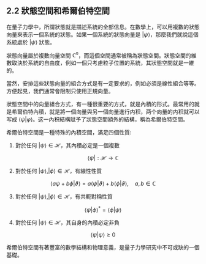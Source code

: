 ## 2.2 狀態空間和希爾伯特空間

在量子力學中，所謂狀態就是描述系統的全部信息。在數學上，可以用複數的狀態向量來表示一個系統的狀態。如果一個系統的狀態向量是 $|\psi\rangle$，那麼我們就說這個系統處於 $|\psi\rangle$ 狀態。

狀態向量屬於複數向量空間 ${\mathbb C}^n$，而這個空間通常被稱為狀態空間。狀態空間的維數取決於系統的自由度，例如一個只考慮粒子位置的系統，其狀態空間就是一維的。

當然，安排這些狀態向量的組合方式是有一定要求的，例如必須是線性組合等等。方便起見，我們通常會限制只使用正規向量。

狀態空間中的向量組合方式，有一種很重要的方式，就是內積的形式。最常用的就是希爾伯特內積，就是將一個向量與另一個向量進行内积，两个向量的内积就可以写成 $\langle\psi|\varphi\rangle$。这一內积結構賦予了狀態空間額外的結構，稱為希爾伯特空間。

希爾伯特空間是一種特殊的內積空間，滿足四個性質: 

1. 對於任何 $|\psi\rangle \in {\mathcal H}$，其內積必定是一個複數

$$\langle\psi|:\mathcal{H}\to\mathbb{C}$$

2. 對於任何 $|\psi\rangle, |\phi\rangle\in {\mathcal H}$，有線性性質

$$\langle a\psi+b\phi|\vartheta\rangle = a\langle\psi|\vartheta\rangle + b\langle\phi|\vartheta\rangle,\quad a,b\in\mathbb{C}$$

3. 對於任何 $|\psi\rangle,|\phi\rangle\in {\mathcal H}$，有共軛對稱性質

$$\langle\psi|\phi\rangle^* = \langle\phi|\psi\rangle$$

4. 對於任何 $|\psi\rangle\in {\mathcal H}$，其自身的內積必定非負

$$\langle\psi|\psi\rangle\geq 0$$

希爾伯特空間有著豐富的數學結構和物理意義，是量子力學研究中不可或缺的一個基礎。